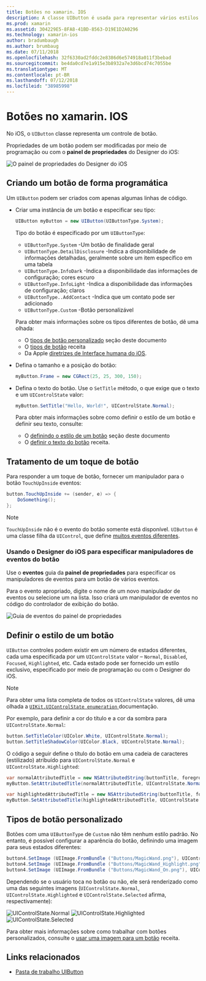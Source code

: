 ```yaml
---
title: Botões no xamarin. IOS
description: A classe UIButton é usada para representar vários estilos diferentes de um botão em telas de iOS. Este guia apresenta as diferentes opções para trabalhar com os botões no iOS.
ms.prod: xamarin
ms.assetid: 304229E5-8FA8-41BD-8563-D19E1D2A0296
ms.technology: xamarin-ios
author: bradumbaugh
ms.author: brumbaug
ms.date: 07/11/2018
ms.openlocfilehash: 32f6330ad2fddc2e8386d6e574918a011f3bebad
ms.sourcegitcommit: be4da0cd7e1a915e3b8932a7e3d6bcd74c7055be
ms.translationtype: MT
ms.contentlocale: pt-BR
ms.lasthandoff: 07/12/2018
ms.locfileid: "38985998"
---
```

# <a name="buttons-in-xamarinios"></a>Botões no xamarin. IOS

No iOS, o `UIButton` classe representa um controle de botão.

Propriedades de um botão podem ser modificadas por meio de programação ou com o **painel de propriedades** do Designer do iOS:

![O painel de propriedades do Designer do iOS](buttons-images/properties.png "o painel de propriedades do Designer do iOS")

## <a name="creating-a-button-programmatically"></a>Criando um botão de forma programática

Um `UIButton` podem ser criados com apenas algumas linhas de código.

- Criar uma instância de um botão e especificar seu tipo:

  ```csharp
  UIButton myButton = new UIButton(UIButtonType.System);
  ```

  Tipo do botão é especificado por um `UIButtonType`:

  - `UIButtonType.System` -Um botão de finalidade geral
  - `UIButtonType.DetailDisclosure` -Indica a disponibilidade de informações detalhadas, geralmente sobre um item específico em uma tabela
  - `UIButtonType.InfoDark` -Indica a disponibilidade das informações de configuração; cores escuro
  - `UIButtonType.InfoLight` -Indica a disponibilidade das informações de configuração; claros
  - `UIButtonType..AddContact` -Indica que um contato pode ser adicionado
  - `UIButtonType.Custom` -Botão personalizável

  Para obter mais informações sobre os tipos diferentes de botão, dê uma olhada:
  
  - O [tipos de botão personalizado](#custom-button-types) seção deste documento
  - O [tipos de botão](https://github.com/xamarin/recipes/tree/master/Recipes/ios/standard_controls/buttons/create_different_types_of_buttons) receita
  - Da Apple [diretrizes de Interface humana do iOS](https://developer.apple.com/design/human-interface-guidelines/ios/controls/buttons/).

- Defina o tamanho e a posição do botão:

  ```csharp
  myButton.Frame = new CGRect(25, 25, 300, 150);
  ```

- Defina o texto do botão. Use o `SetTitle` método, o que exige que o texto e um `UIControlState` valor:

  ```csharp
  myButton.SetTitle("Hello, World!", UIControlState.Normal);
  ```

  Para obter mais informações sobre como definir o estilo de um botão e definir seu texto, consulte:

  - O [definindo o estilo de um botão](#styling-a-button) seção deste documento
  - O [definir o texto do botão](https://github.com/xamarin/recipes/tree/master/Recipes/ios/standard_controls/buttons/set_button_text) receita.

## <a name="handling-a-button-tap"></a>Tratamento de um toque de botão

Para responder a um toque de botão, fornecer um manipulador para o botão `TouchUpInside` eventos:

```csharp
button.TouchUpInside += (sender, e) => {
    DoSomething();
};
```

> [!NOTE]
> `TouchUpInside` não é o evento do botão somente está disponível. `UIButton` é uma classe filha da `UIControl`, que define [muitos eventos diferentes](https://developer.xamarin.com/api/type/UIKit.UIControlEvent/).

### <a name="using-the-ios-designer-to-specify-button-event-handlers"></a>Usando o Designer do iOS para especificar manipuladores de eventos do botão

Use o **eventos** guia da **painel de propriedades** para especificar os manipuladores de eventos para um botão de vários eventos.

Para o evento apropriado, digite o nome de um novo manipulador de eventos ou selecione um na lista. Isso criará um manipulador de eventos no código do controlador de exibição do botão.

![Guia de eventos do painel de propriedades](buttons-images/image1.png "guia eventos de painel de propriedades")

## <a name="styling-a-button"></a>Definir o estilo de um botão

`UIButton` controles podem existir em um número de estados diferentes, cada uma especificada por um `UIControlState` valor – `Normal`, `Disabled`, `Focused`, `Highlighted`, etc. Cada estado pode ser fornecido um estilo exclusivo, especificado por meio de programação ou com o Designer do iOS.

> [!NOTE]
> Para obter uma lista completa de todos os `UIControlState` valores, dê uma olhada a [ `UIKit.UIControlState enumeration` ](https://developer.xamarin.com/api/type/UIKit.UIControlState/) documentação.

Por exemplo, para definir a cor do título e a cor da sombra para `UIControlState.Normal`:

```csharp
button.SetTitleColor(UIColor.White, UIControlState.Normal);
button.SetTitleShadowColor(UIColor.Black, UIControlState.Normal);
```

O código a seguir define o título do botão em uma cadeia de caracteres (estilizado) atribuído para `UIControlState.Normal` e `UIControlState.Highlighted`:

```csharp
var normalAttributedTitle = new NSAttributedString(buttonTitle, foregroundColor: UIColor.Blue, strikethroughStyle: NSUnderlineStyle.Single);
myButton.SetAttributedTitle(normalAttributedTitle, UIControlState.Normal);

var highlightedAttributedTitle = new NSAttributedString(buttonTitle, foregroundColor: UIColor.Green, strikethroughStyle: NSUnderlineStyle.Thick);
myButton.SetAttributedTitle(highlightedAttributedTitle, UIControlState.Highlighted);
```

## <a name="custom-button-types"></a>Tipos de botão personalizado

Botões com uma `UIButtonType` de `Custom` não têm nenhum estilo padrão. No entanto, é possível configurar a aparência do botão, definindo uma imagem para seus estados diferentes:

```csharp
button4.SetImage (UIImage.FromBundle ("Buttons/MagicWand.png"), UIControlState.Normal);
button4.SetImage (UIImage.FromBundle ("Buttons/MagicWand_Highlight.png"), UIControlState.Highlighted);
button4.SetImage (UIImage.FromBundle ("Buttons/MagicWand_On.png"), UIControlState.Selected);
```

Dependendo se o usuário toca no botão ou não, ele será renderizado como uma das seguintes imagens (`UIControlState.Normal`, `UIControlState.Highlighted` e `UIControlState.Selected` afirma, respectivamente):

![UIControlState.Normal](buttons-images/image22.png "UIControlState.Normal")
![UIControlState.Highlighted](buttons-images/image23.png "UIControlState.Highlighted") 
 ![UIControlState.Selected](buttons-images/image24.png "UIControlState.Selected")

Para obter mais informações sobre como trabalhar com botões personalizados, consulte o [usar uma imagem para um botão](https://github.com/xamarin/recipes/tree/master/Recipes/ios/standard_controls/buttons/use_an_image_for_a_button) receita.

## <a name="related-links"></a>Links relacionados

- [Pasta de trabalho UIButton](https://developer.xamarin.com/workbooks/ios/user-interface/UIbutton/uibutton.workbook)
